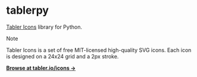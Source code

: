 # tablerpy

[Tabler Icons](https://github.com/tabler/tabler-icons) library for Python.

> [!NOTE]
> Tabler Icons is a set of free MIT-licensed high-quality SVG icons.
> Each icon is designed on a 24x24 grid and a 2px stroke.
>
> **[Browse at tabler.io/icons →](https://tabler.io/icons)**
